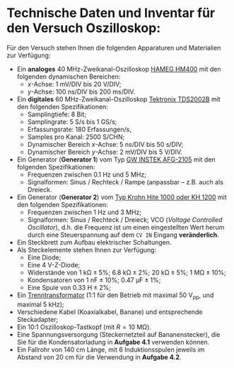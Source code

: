 # Technische Daten und Inventar für den Versuch Oszilloskop:

Für den Versuch stehen Ihnen die folgenden Apparaturen und Materialien zur Verfügung:

- Ein **analoges** $40\ \mathrm{MHz}$-Zweikanal-Oszilloskop [HAMEG HM400](https://gitlab.kit.edu/kit/etp-lehre/p1-praktikum/students/-/blob/main/Oszilloskop/doc/Oszi-Hameg-HM400.pdf) mit den folgenden dynamischen Bereichen: 
  - $x$-Achse: $1\ \mathrm{mV/DIV}$ bis $20\ \mathrm{V/DIV}$; 
  - $y$-Achse: $100\ \mathrm{ns/DIV}$ bis $200\ \mathrm{ms/DIV}$.
- Ein **digitales** $60\ \mathrm{MHz}$-Zweikanal-Oszilloskop [Tektronix TDS2002B](https://gitlab.kit.edu/kit/etp-lehre/p1-praktikum/students/-/blob/main/Oszilloskop/doc/Oszi-Tektronix-TDS2002B.pdf) mit den folgenden Spezifikationen: 
  - Samplingtiefe: 8 Bit; 
  - Samplingrate: $5\ \mathrm{S/s}$ bis $1\ \mathrm{GS/s}$; 
  - Erfassungsrate: 180 Erfassungen/s,
  - Samples pro Kanal: $2500\ \mathrm{S/CHN}$; 
  - Dynamischer Bereich $x$-Achse: $5\ \mathrm{ns/DIV}$ bis $50\ \mathrm{s/DIV}$;
  - Dynamischer Bereich $y$-Achse: $2\ \mathrm{mV/DIV}$ bis $5\ \mathrm{V/DIV}$.
- Ein Generator (**Generator 1**) vom Typ [GW INSTEK AFG-2105](https://gitlab.kit.edu/kit/etp-lehre/p1-praktikum/students/-/blob/main/Oszilloskop/doc/GW-INSTEK-AFG-2105.pdf) mit den folgenden Spezifikationen:
  - Frequenzen zwischen $0.1\ \mathrm{Hz}$ und $5\ \mathrm{MHz}$; 
  - Signalformen: Sinus / Rechteck / Rampe (anpassbar – z.B. auch als Dreieck.
- Ein Generator (**Generator 2**) vom [Typ Krohn Hite 1000 oder KH 1200](https://gitlab.kit.edu/kit/etp-lehre/p1-praktikum/students/-/blob/main/Oszilloskop/doc/Krohn-Hite-1200A.pdf) mit den folgenden Spezifikationen:
  - Frequenzen zwischen $1\ \mathrm{Hz}$ und $3\ \mathrm{MHz}$; 
  - Signalformen: Sinus / Rechteck / Dreieck; VCO (*Voltage Controlled Oscillator*), d.h. die Frequenz ist um einen eingestellten Wert herum durch eine Steuerspannung auf dem `CV IN` Eingang **veränderlich**.
- Ein Steckbrett zum Aufbau elektrischer Schaltungen. 
- Als Steckelemente stehen Ihnen zur Verfügung: 
  - Eine Diode; 
  - Eine $4\ \mathrm{V}$-Z-Diode; 
  - Widerstände von $1\ \mathrm{k\Omega}\pm5\%$; $6.8\ \mathrm{k\Omega}\pm2\%$; $20\ \mathrm{k\Omega}\pm5\%$; $1\ \mathrm{M\Omega}\pm10\%$; 
  - Kondensatoren von $1\ \mathrm{nF}\pm10\%$; $0.47\ \mathrm{\mu F}\pm1\%$;
  - Eine Spule von $0.33\ \mathrm{H}\pm2\%$;
- Ein [Trenntransformator](https://de.wikipedia.org/wiki/Trenntransformator) (1:1 für den Betrieb mit maximal $50\ \mathrm{V_{pp}}$, und maximal $5\ \mathrm{kHz}$);
- Verschiedene Kabel (Koaxialkabel, Banane) und entsprechende Steckadapter;
- Ein 10:1 Oszilloskop-Tastkopf (mit $R=10\ \mathrm{M\Omega}$).
- Eine Spannungsversorgung (Steckernetzteil auf Bananenstecker), die Sie für die Kondensatorladung in **Aufgabe 4.1** verwenden können.
- Ein Fallrohr von $140\ \mathrm{cm}$ Länge, mit 6 Induktionsspulen jeweils im Abstand von $20\ \mathrm{cm}$ für die Verwendung in **Aufgabe 4.2**.
